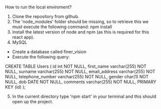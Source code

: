 How to run the local enviroment? 
1) Clone the repository from github.
2) The 'node_modules' folder should be missing, so to retrieve this we must execute the following command:
npm install
3) Install the latest version of node and npm (as this is required for this react app).
4) MySQL
- Create a database called finer_vision
- Execute the following query: 

CREATE TABLE Users (
    id int NOT NULL,
    first_name varchar(255) NOT NULL,
    surname varchar(255) NOT NULL,
    email_address varchar(255) NOT NULL,
    telephone_number varchar(255) NOT NULL,
    gender char(1) NOT NULL,
    dob DATE NOT NULL,
    comments varchar(255) NOT NULL,
    PRIMARY KEY (id)
);

5) In the current directory type 'npm start' in your terminal and this should open up the project.